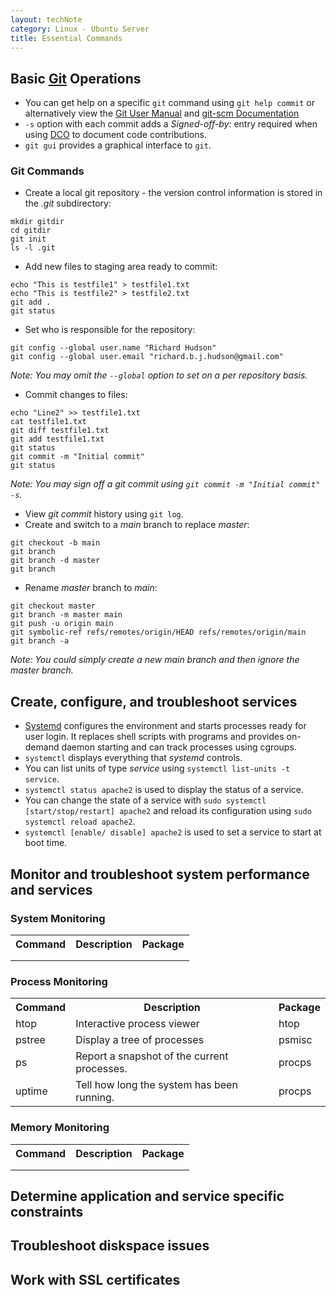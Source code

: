 ```yaml
---
layout: techNote
category: Linux - Ubuntu Server
title: Essential Commands
---
```

## Basic [Git](https://mirrors.edge.kernel.org/pub/software/scm/git/) Operations
- You can get help on a specific `git` command using `git help commit` or alternatively view the [Git User Manual](https://mirrors.edge.kernel.org/pub/software/scm/git/docs/user-manual.html) and [git-scm Documentation](https://git-scm.com/doc)
- `-s` option with each commit adds a *Signed-off-by:* entry required when using [DCO](https://wiki.linuxfoundation.org/dco) to document code contributions.
- `git gui` provides a graphical interface to `git`.

### Git Commands
- Create a local git repository - the version control information is stored in the *.git* subdirectory:
```
mkdir gitdir
cd gitdir
git init
ls -l .git
```
- Add new files to staging area ready to commit:

```
echo "This is testfile1" > testfile1.txt
echo "This is testfile2" > testfile2.txt
git add .
git status
```

- Set who is responsible for the repository:
```
git config --global user.name "Richard Hudson"
git config --global user.email "richard.b.j.hudson@gmail.com"
```
*Note: You may omit the `--global` option to set on a per repository basis.*

- Commit changes to files:

```
echo "Line2" >> testfile1.txt
cat testfile1.txt
git diff testfile1.txt
git add testfile1.txt
git status
git commit -m "Initial commit"
git status
```
*Note: You may sign off a git commit using `git commit -m "Initial commit" -s`.*

- View *git commit* history using `git log`. 
- Create and switch to a *main* branch to replace *master*:

```
git checkout -b main
git branch
git branch -d master
git branch
```

- Rename *master* branch to *main*:

```
git checkout master
git branch -m master main
git push -u origin main
git symbolic-ref refs/remotes/origin/HEAD refs/remotes/origin/main
git branch -a
```
*Note: You could simply create a new main branch and then ignore the master branch.*

## Create, configure, and troubleshoot services
- [Systemd](https://manpages.ubuntu.com/manpages/bionic/man1/systemd.1.html) configures the environment and starts processes ready for user login. It replaces shell scripts with programs and provides on-demand daemon starting and can track processes using cgroups. 
- `systemctl` displays everything that *systemd* controls.
- You can list units of type *service* using `systemctl list-units -t service`.
- `systemctl status apache2` is used to display the status of a service.
- You can change the state of a service with `sudo systemctl [start/stop/restart] apache2` and reload its configuration using `sudo systemctl reload apache2`.
- `systemctl [enable/ disable] apache2` is used to set a service to start at boot time.

## Monitor and troubleshoot system performance and services
### System Monitoring
<table>
<tr><th>Command</th><th>Description</th><th>Package</th></tr>  
<tr><td></td><td></td><td></td></tr>
<tr><td></td><td></td><td></td></tr>
</table>

### Process Monitoring
<table>
<tr><th>Command</th><th>Description</th><th>Package</th></tr>  
<tr><td>htop</td><td>Interactive process viewer</td><td>htop</td></tr>
<tr><td>pstree</td><td>Display a tree of processes</td><td>psmisc</td></tr>
<tr><td>ps</td><td>Report a snapshot of the current processes.</td><td>procps</td></tr>
<tr><td>uptime</td><td>Tell how long the system has been running.</td><td>procps</td></tr>
</table>

### Memory Monitoring
<table>
<tr><th>Command</th><th>Description</th><th>Package</th></tr>  
<tr><td></td><td></td><td></td></tr>
<tr><td></td><td></td><td></td></tr>
</table>

## Determine application and service specific constraints

## Troubleshoot diskspace issues

## Work with SSL certificates
